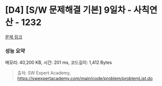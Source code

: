# [D4] [S/W 문제해결 기본] 9일차 - 사칙연산 - 1232 

[문제 링크](https://swexpertacademy.com/main/code/problem/problemDetail.do?contestProbId=AV141J8KAIcCFAYD) 

### 성능 요약

메모리: 40,200 KB, 시간: 201 ms, 코드길이: 1,412 Bytes



> 출처: SW Expert Academy, https://swexpertacademy.com/main/code/problem/problemList.do
